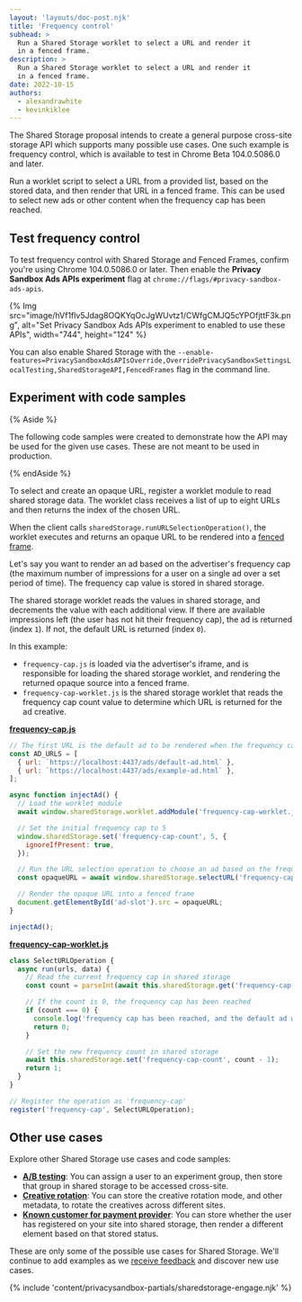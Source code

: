 ```yaml
---
layout: 'layouts/doc-post.njk'
title: 'Frequency control'
subhead: >
  Run a Shared Storage worklet to select a URL and render it
  in a fenced frame.
description: >
  Run a Shared Storage worklet to select a URL and render it
  in a fenced frame.
date: 2022-10-15
authors:
  - alexandrawhite
  - kevinkiklee
---
```


The Shared Storage proposal intends to create a general purpose cross-site
storage API which supports many possible use cases. One such example is
frequency control, which is available to test in Chrome Beta 104.0.5086.0 and
later.

Run a worklet script to select a URL from a provided list, based on the stored
data, and then render that URL in a fenced frame. This can be used to select
new ads or other content when the frequency cap has been reached.

## Test frequency control

To test frequency control with Shared Storage and Fenced Frames, confirm you're
using Chrome 104.0.5086.0 or later. Then enable the **Privacy Sandbox Ads APIs experiment**
flag at `chrome://flags/#privacy-sandbox-ads-apis`.

{% Img
	src="image/hVf1flv5Jdag8OQKYqOcJgWUvtz1/CWfgCMJQ5cYPOfjttF3k.png",
	alt="Set Privacy Sandbox Ads APIs experiment to enabled to use these APIs",
	width="744", height="124"
%}

You can also enable Shared Storage with the `--enable-features=PrivacySandboxAdsAPIsOverride,OverridePrivacySandboxSettingsLocalTesting,SharedStorageAPI,FencedFrames` flag in the command line. 

## Experiment with code samples

{% Aside %}

The following code samples were created to demonstrate how the API may be used
for the given use cases. These are not meant to be used in production.

{% endAside %}

To select and create an opaque URL, register a worklet module to read shared
storage data. The worklet class receives a list of up to eight URLs and then
returns the index of the chosen URL. 

When the client calls `sharedStorage.runURLSelectionOperation()`, the worklet
executes and returns an opaque URL to be rendered into a [fenced frame](/docs/privacy-sandbox/fenced-frame/).

Let's say you want to render an ad based on the advertiser's frequency cap (the
maximum number of impressions for a user on a single ad over a set period of
time). The frequency cap value is stored in shared storage.

The shared storage worklet reads the values in shared storage, and decrements
the value with each additional view. If there are available impressions left
(the user has not hit their frequency cap), the ad is returned (index `1`). If
not, the default URL is returned (index `0`).

In this example:

*  `frequency-cap.js` is loaded via the advertiser's iframe, and is responsible
   for loading the shared storage worklet, and rendering the returned opaque
   source into a fenced frame.
*  `frequency-cap-worklet.js` is the shared storage worklet that reads the
   frequency cap count value to determine which URL is returned for the ad creative.

**[frequency-cap.js](https://github.com/GoogleChromeLabs/shared-storage-demo/blob/main/sites/advertiser/frequency-cap.js)**

```javascript
// The first URL is the default ad to be rendered when the frequency cap is reached
const AD_URLS = [
  { url: `https://localhost:4437/ads/default-ad.html` },
  { url: `https://localhost:4437/ads/example-ad.html` },
];

async function injectAd() {
  // Load the worklet module
  await window.sharedStorage.worklet.addModule('frequency-cap-worklet.js');

  // Set the initial frequency cap to 5
  window.sharedStorage.set('frequency-cap-count', 5, {
    ignoreIfPresent: true,
  });

  // Run the URL selection operation to choose an ad based on the frequency cap in shared storage
  const opaqueURL = await window.sharedStorage.selectURL('frequency-cap', AD_URLS);

  // Render the opaque URL into a fenced frame
  document.getElementById('ad-slot').src = opaqueURL;
}

injectAd();
```

**[frequency-cap-worklet.js](https://github.com/GoogleChromeLabs/shared-storage-demo/blob/main/sites/advertiser/frequency-cap-worklet.js)**

```javascript
class SelectURLOperation {
  async run(urls, data) {
    // Read the current frequency cap in shared storage
    const count = parseInt(await this.sharedStorage.get('frequency-cap-count'));

    // If the count is 0, the frequency cap has been reached
    if (count === 0) {
      console.log('frequency cap has been reached, and the default ad will be rendered');
      return 0;
    }

    // Set the new frequency count in shared storage
    await this.sharedStorage.set('frequency-cap-count', count - 1);
    return 1;
  }
}

// Register the operation as 'frequency-cap'
register('frequency-cap', SelectURLOperation);
```

## Other use cases

Explore other Shared Storage use cases and code samples:

*  [**A/B testing**](/docs/privacy-sandbox/shared-storage/ab-testing): You can
   assign a user to an experiment group, then store that group in shared
   storage to be accessed cross-site. 
*  [**Creative rotation**](/docs/privacy-sandbox/shared-storage/creative-rotation):
   You can store the creative rotation mode, and other metadata, to rotate the
   creatives across different sites. 
*  [**Known customer for payment provider**](/docs/privacy-sandbox/shared-storage/known-customer):
   You can store whether the user has registered on your site into shared
   storage, then render a different element based on that stored status.

These are only some of the possible use cases for Shared Storage. We'll
continue to add examples as we
[receive feedback](/docs/privacy-sandbox/shared-storage/#engage-and-share-feedback)
and discover new use cases.

{% include 'content/privacysandbox-partials/sharedstorage-engage.njk' %}
